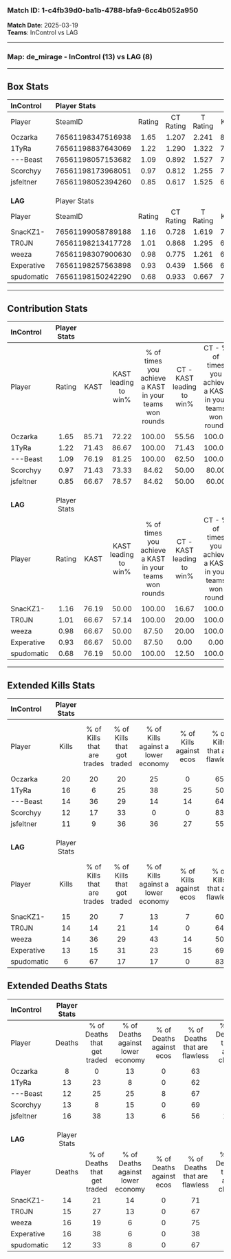 ### Match ID: 1-c4fb39d0-ba1b-4788-bfa9-6cc4b052a950  
**Match Date**: 2025-03-19  
**Teams**: InControl vs LAG  

---  

### **Map**: de_mirage - InControl (13) vs LAG (8)  
---  

## Box Stats  

| **InControl** | Player Stats      |        |           |          |       |       |       |         |        |      |     |
| :- | :- | :-: | :-: | :-: | :-: | :-: | :-: | :-: | :-: | :-: | :-: |
| Player        | SteamID           | Rating | CT Rating | T Rating | KAST  |  ADR  | Kills | Assists | Deaths | K/D  | HS% |
| Oczarka       | 76561198347516938 |  1.65  |   1.207   |  2.241   | 85.71 | 100.9 |  20   |    4    |   8    | 2.50 | 65  |
| 1TyRa         | 76561198837643069 |  1.22  |   1.290   |  1.322   | 71.43 | 88.9  |  16   |    6    |   13   | 1.23 | 62  |
| ---Beast      | 76561198057153682 |  1.09  |   0.892   |  1.527   | 76.19 | 54.6  |  14   |    5    |   12   | 1.17 | 42  |
| Scorchyy      | 76561198173968051 |  0.97  |   0.812   |  1.255   | 71.43 | 62.9  |  12   |    5    |   13   | 0.92 | 58  |
| jsfeltner     | 76561198052394260 |  0.85  |   0.617   |  1.525   | 66.67 | 69.7  |  11   |    7    |   16   | 0.69 | 18  |
|               |                   |        |           |          |       |       |       |         |        |      |     |
|               |                   |        |           |          |       |       |       |         |        |      |     |
|               |                   |        |           |          |       |       |       |         |        |      |     |
| **LAG**       | Player Stats      |        |           |          |       |       |       |         |        |      |     |
| Player        | SteamID           | Rating | CT Rating | T Rating | KAST  |  ADR  | Kills | Assists | Deaths | K/D  | HS% |
| SnacKZ1-      | 76561199058789188 |  1.16  |   0.728   |  1.619   | 76.19 | 82.1  |  15   |    4    |   14   | 1.07 | 86  |
| TR0JN         | 76561198213417728 |  1.01  |   0.868   |  1.295   | 66.67 | 79.5  |  14   |    2    |   15   | 0.93 | 28  |
| weeza         | 76561198307900630 |  0.98  |   0.775   |  1.261   | 66.67 | 72.9  |  14   |    5    |   16   | 0.88 | 35  |
| Experative    | 76561198257563898 |  0.93  |   0.439   |  1.566   | 66.67 | 70.3  |  13   |    6    |   16   | 0.81 | 46  |
| spudomatic    | 76561198150242290 |  0.68  |   0.933   |  0.667   | 76.19 | 32.8  |   6   |    3    |   12   | 0.50 | 83  |
---  

## Contribution Stats  

| **InControl** | Player Stats |       |                      |                                                        |                           |                                                             |                          |                                                            |
| :- | :-: | :-: | :-: | :-: | :-: | :-: | :-: | :-: |
| Player        |    Rating    | KAST  | KAST leading to win% | % of times you achieve a KAST in your teams won rounds | CT - KAST leading to win% | CT - % of times you achieve a KAST in your teams won rounds | T - KAST leading to win% | T - % of times you achieve a KAST in your teams won rounds |
| Oczarka       |     1.65     | 85.71 |        72.22         |                         100.00                         |           55.56           |                           100.00                            |          88.89           |                           100.00                           |
| 1TyRa         |     1.22     | 71.43 |        86.67         |                         100.00                         |           71.43           |                           100.00                            |          100.00          |                           100.00                           |
| ---Beast      |     1.09     | 76.19 |        81.25         |                         100.00                         |           62.50           |                           100.00                            |          100.00          |                           100.00                           |
| Scorchyy      |     0.97     | 71.43 |        73.33         |                         84.62                          |           50.00           |                            80.00                            |          100.00          |                           87.50                            |
| jsfeltner     |     0.85     | 66.67 |        78.57         |                         84.62                          |           50.00           |                            60.00                            |          100.00          |                           100.00                           |
|               |              |       |                      |                                                        |                           |                                                             |                          |                                                            |
|               |              |       |                      |                                                        |                           |                                                             |                          |                                                            |
|               |              |       |                      |                                                        |                           |                                                             |                          |                                                            |
| **LAG**       | Player Stats |       |                      |                                                        |                           |                                                             |                          |                                                            |
| Player        |    Rating    | KAST  | KAST leading to win% | % of times you achieve a KAST in your teams won rounds | CT - KAST leading to win% | CT - % of times you achieve a KAST in your teams won rounds | T - KAST leading to win% | T - % of times you achieve a KAST in your teams won rounds |
| SnacKZ1-      |     1.16     | 76.19 |        50.00         |                         100.00                         |           16.67           |                           100.00                            |          70.00           |                           100.00                           |
| TR0JN         |     1.01     | 66.67 |        57.14         |                         100.00                         |           20.00           |                           100.00                            |          77.78           |                           100.00                           |
| weeza         |     0.98     | 66.67 |        50.00         |                         87.50                          |           20.00           |                           100.00                            |          66.67           |                           85.71                            |
| Experative    |     0.93     | 66.67 |        50.00         |                         87.50                          |           0.00            |                            0.00                             |          77.78           |                           100.00                           |
| spudomatic    |     0.68     | 76.19 |        50.00         |                         100.00                         |           12.50           |                           100.00                            |          87.50           |                           100.00                           |
---  

## Extended Kills Stats  

| **InControl** | Player Stats |                            |                            |                                    |                         |                              |                                 |                                       |                    |           |
| :- | :-: | :-: | :-: | :-: | :-: | :-: | :-: | :-: | :-: | :-: |
| Player        |    Kills     | % of Kills that are trades | % of Kills that got traded | % of Kills against a lower economy | % of Kills against ecos | % of Kills that are flawless | % of Kills that are close duels | % of Kills that are assisted by flash | Pistol Round Kills | AWP Kills |
| Oczarka       |      20      |             20             |             20             |                 25                 |            0            |              65              |                5                |                   0                   |         0          |     4     |
| 1TyRa         |      16      |             6              |             25             |                 38                 |           25            |              50              |                6                |                   6                   |         0          |     0     |
| ---Beast      |      14      |             36             |             29             |                 14                 |           14            |              64              |                0                |                   0                   |         0          |     2     |
| Scorchyy      |      12      |             17             |             33             |                 0                  |            0            |              83              |                8                |                   8                   |         4          |     2     |
| jsfeltner     |      11      |             9              |             36             |                 36                 |           27            |              55              |                0                |                   9                   |         0          |     0     |
|               |              |                            |                            |                                    |                         |                              |                                 |                                       |                    |           |
|               |              |                            |                            |                                    |                         |                              |                                 |                                       |                    |           |
|               |              |                            |                            |                                    |                         |                              |                                 |                                       |                    |           |
| **LAG**       | Player Stats |                            |                            |                                    |                         |                              |                                 |                                       |                    |           |
| Player        |    Kills     | % of Kills that are trades | % of Kills that got traded | % of Kills against a lower economy | % of Kills against ecos | % of Kills that are flawless | % of Kills that are close duels | % of Kills that are assisted by flash | Pistol Round Kills | AWP Kills |
| SnacKZ1-      |      15      |             20             |             7              |                 13                 |            7            |              60              |                0                |                   0                   |         0          |     3     |
| TR0JN         |      14      |             14             |             21             |                 14                 |            0            |              64              |                0                |                   7                   |         9          |     2     |
| weeza         |      14      |             36             |             29             |                 43                 |           14            |              50              |                7                |                  14                   |         0          |     1     |
| Experative    |      13      |             15             |             31             |                 23                 |           15            |              69              |                8                |                   0                   |         0          |     2     |
| spudomatic    |      6       |             67             |             17             |                 17                 |            0            |              83              |                0                |                   0                   |         0          |     1     |
## Extended Deaths Stats  

| **InControl** | Player Stats |                             |                                   |                          |                               |                            |                           |               |
| :- | :-: | :-: | :-: | :-: | :-: | :-: | :-: | :-: |
| Player        |    Deaths    | % of Deaths that get traded | % of Deaths against lower economy | % of Deaths against ecos | % of Deaths that are flawless | % of Deaths that are close | % of Deaths while blinded | Deaths to AWP |
| Oczarka       |      8       |              0              |                13                 |            0             |              63               |             0              |             0             |       0       |
| 1TyRa         |      13      |             23              |                 8                 |            0             |              62               |             0              |             0             |       2       |
| ---Beast      |      12      |             25              |                25                 |            8             |              67               |             0              |             8             |       2       |
| Scorchyy      |      13      |              8              |                15                 |            0             |              69               |             0              |             0             |       2       |
| jsfeltner     |      16      |             38              |                13                 |            6             |              56               |             13             |            13             |       3       |
|               |              |                             |                                   |                          |                               |                            |                           |               |
|               |              |                             |                                   |                          |                               |                            |                           |               |
|               |              |                             |                                   |                          |                               |                            |                           |               |
| **LAG**       | Player Stats |                             |                                   |                          |                               |                            |                           |               |
| Player        |    Deaths    | % of Deaths that get traded | % of Deaths against lower economy | % of Deaths against ecos | % of Deaths that are flawless | % of Deaths that are close | % of Deaths while blinded | Deaths to AWP |
| SnacKZ1-      |      14      |             21              |                14                 |            0             |              71               |             0              |             0             |       1       |
| TR0JN         |      15      |             27              |                13                 |            0             |              67               |             7              |            13             |       0       |
| weeza         |      16      |             19              |                 6                 |            0             |              75               |             6              |             0             |       0       |
| Experative    |      16      |             38              |                 6                 |            0             |              38               |             6              |             0             |       2       |
| spudomatic    |      12      |             33              |                 8                 |            0             |              67               |             0              |             8             |       1       |
